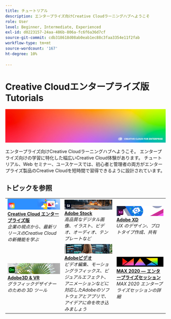 ```yaml
---
title: チュートリアル
description: エンタープライズ向けCreative Cloudラーニングハブへようこそ
role: User
level: Beginner, Intermediate, Experienced
exl-id: d0223157-24aa-486b-806a-fc6f6a36d7cf
source-git-commit: cdb318618d08ab0eab1ec88c3faa3354e11f2fab
workflow-type: tm+mt
source-wordcount: '167'
ht-degree: 10%

---
```


# Creative Cloudエンタープライズ版Tutorials

![Creative Cloudの画像](assets/hero_cce.jpg)

エンタープライズ向けCreative Cloudラーニングハブへようこそ。 エンタープライズ向けの学習に特化した幅広いCreative Cloud体験があります。 チュートリアル、Web セミナー、ユースケースでは、初心者と管理者の両方がエンタープライズ製品のCreative Cloudを短時間で習得できるように設計されています。

## トピックを参照

<table style="table-layout:fixed">
<tr>
  <td>
    <a href="cce/overview-cce.md">
      <img alt="Creative Cloud エンタープライズ版" src="assets/CCEbanner.png" />
    </a>
    <div>
   <a href="cce/overview-cce.md"><strong>Creative Cloud エンタープライズ版</strong></a>
    </div>
    <em>企業の視点から、最新リリースのCreative Cloudの新機能を学ぶ</em>
    <br>
  </td>
  <td>
    <a href="stock/overview-stock.md">
      <img alt="Adobe Stock" src="assets/Stock.jpg" />
    </a>
    <div>
   <a href="stock/overview-stock.md"><strong>Adobe Stock</strong></a>
    </div>
    <em>高品質なデジタル画像、イラスト、ビデオ、オーディオ、テンプレートなど</em>
    <br>
  </td>
  <td>
    <a href="xd/overview-xd.md">
      <img alt="Adobe XD" src="assets/XD.jpg" />
    </a>
    <div>
   <a href="xd/overview-xd.md"><strong>Adobe XD</strong></a>
    </div>
    <em>UX のデザイン、プロトタイプ作成、共有</em>
    <br>
  </td>
</tr>
<tr>
  <td>
   <a href="3di/overview-3di.md">
      <img alt="Adobe3D &amp; VR" src="assets/Dimenio.jpg" />
    </a>
    <div>
   <a href="3di/overview-3di.md"><strong>Adobe3D &amp; VR</strong></a>
    </div>
    <em>グラフィックデザイナーのための 3D ツール</em>
    <br>
  </td>
  <td>
  <a href="dva/overview-dva.md">
      <img alt="Adobeビデオ" src="assets/CCEbanner-DVA.png" />
    </a>
    <div>
   <a href="dva/overview-dva.md"><strong>Adobeビデオ</strong></a>
    </div>
    <em>ビデオ編集、モーショングラフィックス、ビジュアルエフェクト、アニメーションなどに対応したAdobeのソフトウェアとアプリで、アイデアに命を吹き込みましょう</em>
    <br>
  </td>
  <td>
    <a href="max2020/overview-max.md">
      <img alt="MAX 2020 — エンタープライズセッション" src="assets/MAX.jpg" />
    </a>
    <div>
   <a href="max2020/overview-max.md"><strong>MAX 2020 — エンタープライズセッション</strong></a>
    </div>
    <em>MAX 2020 エンタープライズセッションの詳細</em>
    <br>
  </td>
</tr>
</table>
